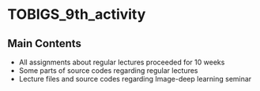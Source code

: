 # TOBIGS_9th_activity

## Main Contents
* All assignments about regular lectures proceeded for 10 weeks
* Some parts of source codes regarding regular lectures
* Lecture files and source codes regarding Image-deep learning seminar

